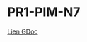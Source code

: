 # PR1-PIM-N7

[Lien GDoc](https://docs.google.com/document/d/11kWSp69mvGFd6ln2Nk7t_PW07PZJHgqnhjcts2XCFlc/edit?usp=sharing)
